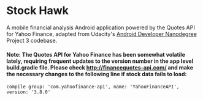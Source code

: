 # Stock Hawk
A mobile financial analysis Android application powered by the Quotes API for Yahoo Finance, adapted from Udacity's [Android Developer Nanodegree](https://www.udacity.com/course/android-developer-nanodegree-by-google--nd801) Project 3 codebase.

#### Note: The Quotes API for Yahoo Finance has been somewhat volatile lately, requiring frequent updates to the version number in the app level build.gradle file. Please check http://financequotes-api.com/ and make the necessary changes to the following line if stock data fails to load:

`compile group: 'com.yahoofinance-api', name: 'YahooFinanceAPI', version: '3.8.0'`



